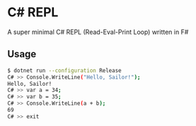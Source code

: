 # C# REPL

A super minimal C# REPL (Read-Eval-Print Loop) written in F#

## Usage

```bash
$ dotnet run --configuration Release
C# >> Console.WriteLine("Hello, Sailor!");
Hello, Sailor!
C# >> var a = 34;
C# >> var b = 35;
C# >> Console.WriteLine(a + b);
69
C# >> exit
```

